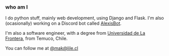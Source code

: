 ### who am I

I do python stuff, mainly web development, using Django and Flask. I'm also (ocasionally) working on a Discord bot called [AlexisBot](alexis-bot).

I'm also a software engineer, with a degree from [Universidad de La Frontera](https://www.ufro.cl/), from Temuco, Chile.

You can follow me at <a href="https://lile.cl/@mak" rel="nofollow me">@mak@lile.cl</a>
